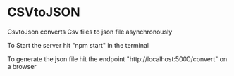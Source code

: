 # CSVtoJSON
CsvtoJson converts Csv files to json file asynchronously

To Start the server hit "npm start" in the terminal

To generate the json file hit the endpoint "http://localhost:5000/convert" on a browser